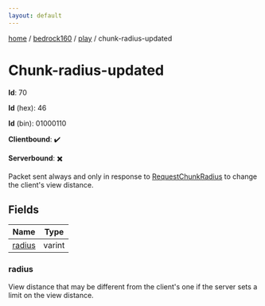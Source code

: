 ```yaml
---
layout: default
---
```


[home](/)  /  [bedrock160](/protocol/bedrock160)  /  [play](/protocol/bedrock160/play)  /  chunk-radius-updated

# Chunk-radius-updated

**Id**: 70

**Id** (hex): 46

**Id** (bin): 01000110

**Clientbound**: ✔️

**Serverbound**: ✖️

Packet sent always and only in response to [RequestChunkRadius](#play_request-chunk-radius) to change the client's view distance.

## Fields

Name | Type
---|---
[radius](#radius) | varint

### radius

View distance that may be different from the client's one if the server sets a limit on the view distance.

